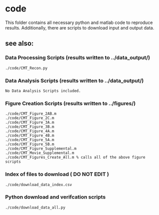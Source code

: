 code
====

This folder contains all necessary python and matlab code to reproduce results. Additionally, there are scripts to download input and output data.

see also:
---------

### Data Processing Scripts (results written to ../data_output/)
	./code/CMT_Recon.py


### Data Analysis Scripts (results written to ../data_output/)
	No Data Analysis Scripts included.


### Figure Creation Scripts (results written to ../figures/)
	./code/CMT_Figure_2AB.m
	./code/CMT_Figure_2C.m
	./code/CMT_Figure_3A.m
	./code/CMT_Figure_3B.m
    ./code/CMT_Figure_4A.m
    ./code/CMT_Figure_4B.m
    ./code/CMT_Figure_5A.m
    ./code/CMT_Figure_5B.m
    ./code/CMT_Figure_Supplemental.m
    ./code/CMT_Movie_Supplemental.m
    ./code/CMT_Figures_Create_All.m % calls all of the above figure scripts
	
	
### Index of files to download ( **DO NOT EDIT** )
    ./code/download_data_index.csv

### Python download and verifcation scripts
    ./code/download_data_all.py
